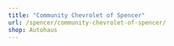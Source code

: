 ```yaml
---
title: "Community Chevrolet of Spencer"
url: /spencer/community-chevrolet-of-spencer/
shop: Autohaus
---
```


